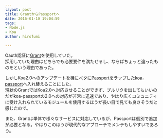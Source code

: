 ```yaml
---
layout: post
title: GrantからPassportへ
date: 2016-01-10 19:04:59
tags:
- Node.js
- Koa
author: hirofumi

---
```

Oauth認証に[Grant](https://github.com/simov/grant)を使用していた。  
採用していた理由はどちらでも必要要件を満たせるし、ならばちょっと違ったものをという理由であった。

しかしKoa2.0へのアップデートを機にベタに[Passport](http://www.passportjs.org/)をラップした[koa-passport](https://github.com/rkusa/koa-passport)へ入れ替えることにした。  
現状のGrantではKoa2.0へ対応させることができず、プルリクを出してもいいのだがkoa-passportの2.0への対応が非常に迅速であり、やはり広くコミュニティに受け入れられているモジュールを使用するほうが長い目で見ても良さそうだと感じたので。

また、Grantは単体で様々なサービスに対応しているが、Passportは個別で追加が必要となる。やはりこのほうが現代的なアプローチでメンテもしやすいであろう。